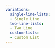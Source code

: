 ```yaml
---
variations:
  single-line-lists:
  - Single Line
  two-line-lists:
  - Two Line
  custom-lists:
  - Custom List
---
```

